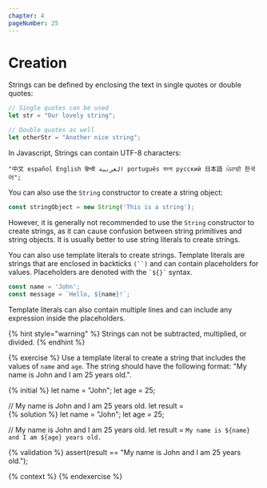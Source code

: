 ```yaml
---
chapter: 4
pageNumber: 25
---
```

# Creation

Strings can be defined by enclosing the text in single quotes or double quotes:

```javascript
// Single quotes can be used
let str = "Our lovely string";

// Double quotes as well
let otherStr = "Another nice string";
```

In Javascript, Strings can contain UTF-8 characters:

```
"中文 español English हिन्दी العربية português বাংলা русский 日本語 ਪੰਜਾਬੀ 한국어";
```

You can also use the `String` constructor to create a string object:

```javascript
const stringObject = new String('This is a string');
```

However, it is generally not recommended to use the `String` constructor to create strings, as it can cause confusion between string primitives and string objects. It is usually better to use string literals to create strings.

You can also use template literals to create strings. Template literals are strings that are enclosed in backticks `(``)` and can contain placeholders for values. Placeholders are denoted with the `` `${}` `` syntax.

```javascript
const name = 'John';
const message = `Hello, ${name}!`;
```

Template literals can also contain multiple lines and can include any expression inside the placeholders.

{% hint style="warning" %}
Strings can not be subtracted, multiplied, or divided.
{% endhint %}

{% exercise %}
Use a template literal to create a string that includes the values of `name` and `age`. The string should have the following format: "My name is John and I am 25 years old.".

{% initial %}
let name = "John";
let age = 25;

// My name is John and I am 25 years old.
let result =  
{% solution %}
let name = "John";
let age = 25;

// My name is John and I am 25 years old.
let result = `My name is ${name} and I am ${age} years old.`

{% validation %}
assert(result == "My name is John and I am 25 years old.");

{% context %}
{% endexercise %}
